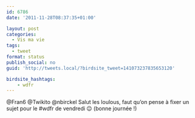 ```yaml
---
id: 6786
date: '2011-11-28T08:37:35+01:00'

layout: post
categories:
  - Vis ma vie
tags:
  - tweet
format: status
publish_social: no
guid: 'http://tweets.local/?birdsite_tweet=141073237835653120'

birdsite_hashtags:
    - wdfr
---
```


@Fran6 @Twikito @nbirckel Salut les loulous, faut qu’on pense à fixer un sujet pour le #wdfr de vendredi 😉 (bonne journée !)